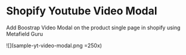 # Shopify Youtube Video Modal
Add Boostrap Video Modal on the product single page in shopify using Metafield Guru

![](sample-yt-video-modal.png =250x)



